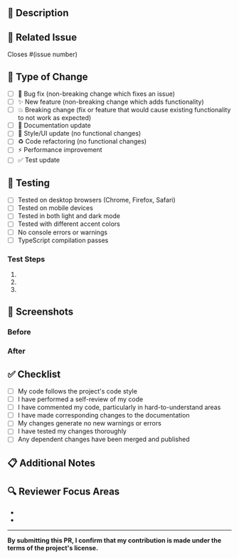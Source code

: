 ## 📝 Description

<!-- Provide a brief description of the changes in this PR -->

## 🔗 Related Issue

<!-- Link to the issue this PR addresses -->
Closes #(issue number)

## 🎯 Type of Change

<!-- Mark the relevant option with an "x" -->

- [ ] 🐛 Bug fix (non-breaking change which fixes an issue)
- [ ] ✨ New feature (non-breaking change which adds functionality)
- [ ] 💥 Breaking change (fix or feature that would cause existing functionality to not work as expected)
- [ ] 📝 Documentation update
- [ ] 🎨 Style/UI update (no functional changes)
- [ ] ♻️ Code refactoring (no functional changes)
- [ ] ⚡ Performance improvement
- [ ] ✅ Test update

## 🧪 Testing

<!-- Describe the tests you ran and how to reproduce them -->

- [ ] Tested on desktop browsers (Chrome, Firefox, Safari)
- [ ] Tested on mobile devices
- [ ] Tested in both light and dark mode
- [ ] Tested with different accent colors
- [ ] No console errors or warnings
- [ ] TypeScript compilation passes

### Test Steps

1. 
2. 
3. 

## 📸 Screenshots

<!-- If applicable, add screenshots to demonstrate the changes -->

### Before
<!-- Screenshot of the old behavior -->

### After
<!-- Screenshot of the new behavior -->

## ✅ Checklist

<!-- Mark completed items with an "x" -->

- [ ] My code follows the project's code style
- [ ] I have performed a self-review of my code
- [ ] I have commented my code, particularly in hard-to-understand areas
- [ ] I have made corresponding changes to the documentation
- [ ] My changes generate no new warnings or errors
- [ ] I have tested my changes thoroughly
- [ ] Any dependent changes have been merged and published

## 📋 Additional Notes

<!-- Add any additional context or notes for reviewers -->

## 🔍 Reviewer Focus Areas

<!-- Highlight specific areas where you'd like reviewer attention -->

- 
- 

---

**By submitting this PR, I confirm that my contribution is made under the terms of the project's license.**

